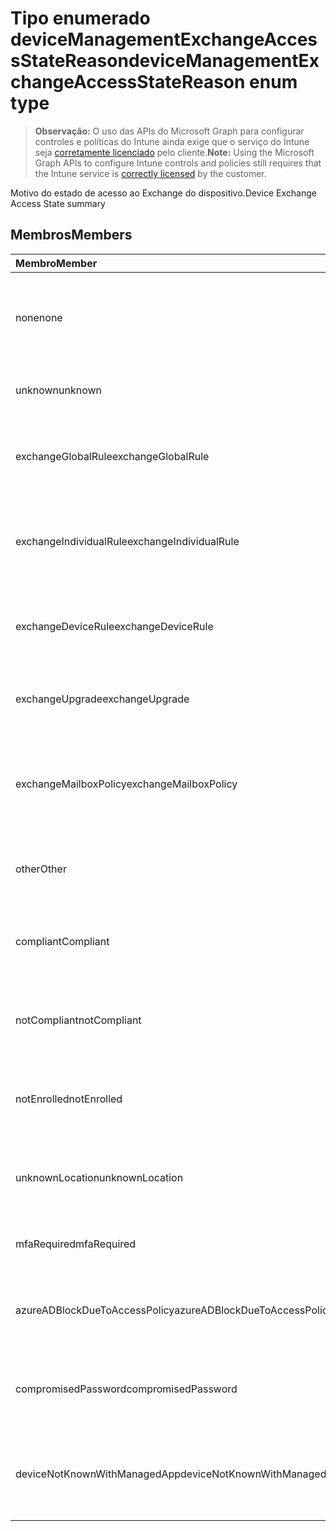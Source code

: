 # <a name="devicemanagementexchangeaccessstatereason-enum-type"></a><span data-ttu-id="b2d75-101">Tipo enumerado deviceManagementExchangeAccessStateReason</span><span class="sxs-lookup"><span data-stu-id="b2d75-101">deviceManagementExchangeAccessStateReason enum type</span></span>

> <span data-ttu-id="b2d75-102">**Observação:** O uso das APIs do Microsoft Graph para configurar controles e políticas do Intune ainda exige que o serviço do Intune seja [corretamente licenciado](https://go.microsoft.com/fwlink/?linkid=839381) pelo cliente.</span><span class="sxs-lookup"><span data-stu-id="b2d75-102">**Note:** Using the Microsoft Graph APIs to configure Intune controls and policies still requires that the Intune service is [correctly licensed](https://go.microsoft.com/fwlink/?linkid=839381) by the customer.</span></span>

<span data-ttu-id="b2d75-103">Motivo do estado de acesso ao Exchange do dispositivo.</span><span class="sxs-lookup"><span data-stu-id="b2d75-103">Device Exchange Access State summary</span></span>
## <a name="members"></a><span data-ttu-id="b2d75-104">Membros</span><span class="sxs-lookup"><span data-stu-id="b2d75-104">Members</span></span>
|<span data-ttu-id="b2d75-105">Membro</span><span class="sxs-lookup"><span data-stu-id="b2d75-105">Member</span></span>|<span data-ttu-id="b2d75-106">Valor</span><span class="sxs-lookup"><span data-stu-id="b2d75-106">Value</span></span>|<span data-ttu-id="b2d75-107">Descrição</span><span class="sxs-lookup"><span data-stu-id="b2d75-107">Description</span></span>|
|:---|:---|:---|
|<span data-ttu-id="b2d75-108">none</span><span class="sxs-lookup"><span data-stu-id="b2d75-108">none</span></span>|<span data-ttu-id="b2d75-109">0</span><span class="sxs-lookup"><span data-stu-id="b2d75-109">0%</span></span>|<span data-ttu-id="b2d75-110">Nenhum motivo do estado de acesso descoberto do Exchange</span><span class="sxs-lookup"><span data-stu-id="b2d75-110">No access state reason discovered from Exchange</span></span>|
|<span data-ttu-id="b2d75-111">unknown</span><span class="sxs-lookup"><span data-stu-id="b2d75-111">unknown</span></span>|<span data-ttu-id="b2d75-112">1</span><span class="sxs-lookup"><span data-stu-id="b2d75-112">-1</span></span>|<span data-ttu-id="b2d75-113">Motivo do estado de acesso desconhecido</span><span class="sxs-lookup"><span data-stu-id="b2d75-113">Unknown access state reason</span></span>|
|<span data-ttu-id="b2d75-114">exchangeGlobalRule</span><span class="sxs-lookup"><span data-stu-id="b2d75-114">exchangeGlobalRule</span></span>|<span data-ttu-id="b2d75-115">2</span><span class="sxs-lookup"><span data-stu-id="b2d75-115">-2</span></span>|<span data-ttu-id="b2d75-116">Estado de acesso determinado pela regra Global do Exchange</span><span class="sxs-lookup"><span data-stu-id="b2d75-116">Access state determined by Exchange Global rule</span></span>|
|<span data-ttu-id="b2d75-117">exchangeIndividualRule</span><span class="sxs-lookup"><span data-stu-id="b2d75-117">exchangeIndividualRule</span></span>|<span data-ttu-id="b2d75-118">3</span><span class="sxs-lookup"><span data-stu-id="b2d75-118">-3</span></span>|<span data-ttu-id="b2d75-119">Estado de acesso determinado pela regra Individual do Exchange</span><span class="sxs-lookup"><span data-stu-id="b2d75-119">Access state determined by Exchange Individual rule</span></span>|
|<span data-ttu-id="b2d75-120">exchangeDeviceRule</span><span class="sxs-lookup"><span data-stu-id="b2d75-120">exchangeDeviceRule</span></span>|<span data-ttu-id="b2d75-121">4</span><span class="sxs-lookup"><span data-stu-id="b2d75-121">-4</span></span>|<span data-ttu-id="b2d75-122">Estado de acesso determinado pela regra de Dispositivo do Exchange</span><span class="sxs-lookup"><span data-stu-id="b2d75-122">Access state determined by Exchange Device rule</span></span>|
|<span data-ttu-id="b2d75-123">exchangeUpgrade</span><span class="sxs-lookup"><span data-stu-id="b2d75-123">exchangeUpgrade</span></span>|<span data-ttu-id="b2d75-124">5</span><span class="sxs-lookup"><span data-stu-id="b2d75-124">$-5</span></span>|<span data-ttu-id="b2d75-125">Estado de acesso devido à atualização do Exchange</span><span class="sxs-lookup"><span data-stu-id="b2d75-125">Access state due to Exchange upgrade</span></span>|
|<span data-ttu-id="b2d75-126">exchangeMailboxPolicy</span><span class="sxs-lookup"><span data-stu-id="b2d75-126">exchangeMailboxPolicy</span></span>|<span data-ttu-id="b2d75-127">6</span><span class="sxs-lookup"><span data-stu-id="b2d75-127">-6</span></span>|<span data-ttu-id="b2d75-128">Estado de acesso determinado pela Política de caixa de correio do Exchange</span><span class="sxs-lookup"><span data-stu-id="b2d75-128">Access state determined by Exchange Mailbox Policy</span></span>|
|<span data-ttu-id="b2d75-129">other</span><span class="sxs-lookup"><span data-stu-id="b2d75-129">Other</span></span>|<span data-ttu-id="b2d75-130">7</span><span class="sxs-lookup"><span data-stu-id="b2d75-130">-7</span></span>|<span data-ttu-id="b2d75-131">Estado de acesso determinado pelo Exchange</span><span class="sxs-lookup"><span data-stu-id="b2d75-131">Access state determined by Exchange</span></span>|
|<span data-ttu-id="b2d75-132">compliant</span><span class="sxs-lookup"><span data-stu-id="b2d75-132">Compliant</span></span>|<span data-ttu-id="b2d75-133">8</span><span class="sxs-lookup"><span data-stu-id="b2d75-133">-8</span></span>|<span data-ttu-id="b2d75-134">Estado de acesso concedido pelo desafio de conformidade</span><span class="sxs-lookup"><span data-stu-id="b2d75-134">Access state granted by compliance challenge</span></span>|
|<span data-ttu-id="b2d75-135">notCompliant</span><span class="sxs-lookup"><span data-stu-id="b2d75-135">notCompliant</span></span>|<span data-ttu-id="b2d75-136">9</span><span class="sxs-lookup"><span data-stu-id="b2d75-136">-9</span></span>|<span data-ttu-id="b2d75-137">Estado de acesso revogado pelo desafio de conformidade</span><span class="sxs-lookup"><span data-stu-id="b2d75-137">Access state revoked by compliance challenge</span></span>|
|<span data-ttu-id="b2d75-138">notEnrolled</span><span class="sxs-lookup"><span data-stu-id="b2d75-138">notEnrolled</span></span>|<span data-ttu-id="b2d75-139">10</span><span class="sxs-lookup"><span data-stu-id="b2d75-139">1.0</span></span>|<span data-ttu-id="b2d75-140">Estado de acesso revogado pelo desafio de gerenciamento</span><span class="sxs-lookup"><span data-stu-id="b2d75-140">Access state revoked by management challenge</span></span>|
|<span data-ttu-id="b2d75-141">unknownLocation</span><span class="sxs-lookup"><span data-stu-id="b2d75-141">unknownLocation</span></span>|<span data-ttu-id="b2d75-142">12</span><span class="sxs-lookup"><span data-stu-id="b2d75-142">1.2</span></span>|<span data-ttu-id="b2d75-143">Estado de acesso devido a uma localização desconhecida</span><span class="sxs-lookup"><span data-stu-id="b2d75-143">Access state due to unknown location</span></span>|
|<span data-ttu-id="b2d75-144">mfaRequired</span><span class="sxs-lookup"><span data-stu-id="b2d75-144">mfaRequired</span></span>|<span data-ttu-id="b2d75-145">13</span><span class="sxs-lookup"><span data-stu-id="b2d75-145">1.3</span></span>|<span data-ttu-id="b2d75-146">Estado de acesso devido ao desafio MFA</span><span class="sxs-lookup"><span data-stu-id="b2d75-146">Access state due to MFA challenge</span></span>|
|<span data-ttu-id="b2d75-147">azureADBlockDueToAccessPolicy</span><span class="sxs-lookup"><span data-stu-id="b2d75-147">azureADBlockDueToAccessPolicy</span></span>|<span data-ttu-id="b2d75-148">14</span><span class="sxs-lookup"><span data-stu-id="b2d75-148">-14</span></span>|<span data-ttu-id="b2d75-149">Estado de acesso revogado pela Política de acesso do AAD</span><span class="sxs-lookup"><span data-stu-id="b2d75-149">Access State revoked by AAD Access Policy</span></span>|
|<span data-ttu-id="b2d75-150">compromisedPassword</span><span class="sxs-lookup"><span data-stu-id="b2d75-150">compromisedPassword</span></span>|<span data-ttu-id="b2d75-151">15</span><span class="sxs-lookup"><span data-stu-id="b2d75-151">-15</span></span>|<span data-ttu-id="b2d75-152">Estado de acesso revogado por senha comprometida</span><span class="sxs-lookup"><span data-stu-id="b2d75-152">Access State revoked by compromised password</span></span>|
|<span data-ttu-id="b2d75-153">deviceNotKnownWithManagedApp</span><span class="sxs-lookup"><span data-stu-id="b2d75-153">deviceNotKnownWithManagedApp</span></span>|<span data-ttu-id="b2d75-154">16</span><span class="sxs-lookup"><span data-stu-id="b2d75-154">-16</span></span>|<span data-ttu-id="b2d75-155">Estado de acesso revogado pelo desafio de aplicativo gerenciado</span><span class="sxs-lookup"><span data-stu-id="b2d75-155">Access state revoked by managed application challenge</span></span>|









